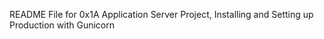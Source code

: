 README File for 0x1A Application Server Project, Installing and Setting up Production with Gunicorn
